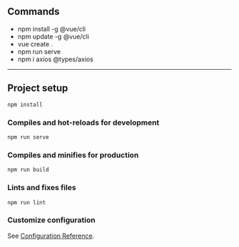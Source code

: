 ## Commands

- npm install -g @vue/cli
- npm update -g @vue/cli
- vue create .
- npm run serve
- npm i axios @types/axios


---
## Project setup
```
npm install
```

### Compiles and hot-reloads for development
```
npm run serve
```
### Compiles and minifies for production
```
npm run build
```

### Lints and fixes files
```
npm run lint
```
### Customize configuration
See [Configuration Reference](https://cli.vuejs.org/config/).